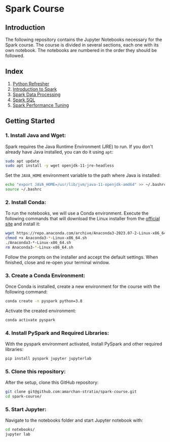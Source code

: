 # Spark Course

## Introduction

The following repository contains the Jupyter Notebooks necessary for the Spark course. The course is divided in several sections, each one with its own notebook. The notebooks are numbered in the order they should be followed.

## Index

1. [Python Refresher](./notebooks/00_Python_Refresher.ipynb)
2. [Introduction to Spark](./notebooks/01_Introduction_to_Spark.ipynb)
3. [Spark Data Processing](./notebooks/02_Spark_Data_Processing.ipynb)
4. [Spark SQL](./notebooks/03_Spark_SQL.ipynb)
5. [Spark Performance Tuning](./notebooks/04_Spark_Performance_Tuning.ipynb)
   
## Getting Started

### 1. Install Java and Wget:

Spark requires the Java Runtime Environment (JRE) to run. If you don't already have Java installed, you can do it using `apt`:

```bash
sudo apt update
sudo apt install -y wget openjdk-11-jre-headless
```

Set the `JAVA_HOME` environment variable to the path where Java is installed:

```bash
echo "export JAVA_HOME=/usr/lib/jvm/java-11-openjdk-amd64" >> ~/.bashrc
source ~/.bashrc
```

### 2. Install Conda:

To run the notebooks, we will use a Conda environment. Execute the following commands that will download the Linux installer from the [official site](https://www.anaconda.com/download/) and install it:

```bash
wget https://repo.anaconda.com/archive/Anaconda3-2023.07-2-Linux-x86_64.sh
chmod +x Anaconda3-*-Linux-x86_64.sh
./Anaconda3-*-Linux-x86_64.sh
rm Anaconda3-*-Linux-x86_64.sh
```

Follow the prompts on the installer and accept the default settings. When finished, close and re-open your terminal window.

### 3. Create a Conda Environment:
 
Once Conda is installed, create a new environment for the course with the following command:

```bash
conda create -n pyspark python=3.8
```

Activate the created environment:

```bash
conda activate pyspark
```

### 4. Install PySpark and Required Libraries:

With the pyspark environment activated, install PySpark and other required libraries:

```bash
pip install pyspark jupyter jupyterlab
```

### 5. Clone this repository:

After the setup, clone this GitHub repository:

```bash
git clone git@github.com:amarchan-stratio/spark-course.git
cd spark-course/
```

### 5. Start Jupyter:

Navigate to the notebooks folder and start Jupyter notebook with:

```bash
cd notebooks/
jupyter lab
```